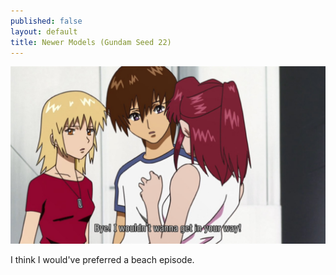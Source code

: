 ```yaml
---
published: false
layout: default
title: Newer Models (Gundam Seed 22)
---
```

![](/bye.jpg)

I think I would've preferred a beach episode.